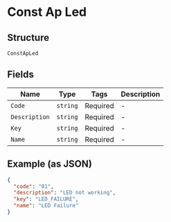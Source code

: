
# Const Ap Led

## Structure

`ConstApLed`

## Fields

| Name | Type | Tags | Description |
|  --- | --- | --- | --- |
| `Code` | `string` | Required | - |
| `Description` | `string` | Required | - |
| `Key` | `string` | Required | - |
| `Name` | `string` | Required | - |

## Example (as JSON)

```json
{
  "code": "01",
  "description": "LED not working",
  "key": "LED_FAILURE",
  "name": "LED Failure"
}
```

